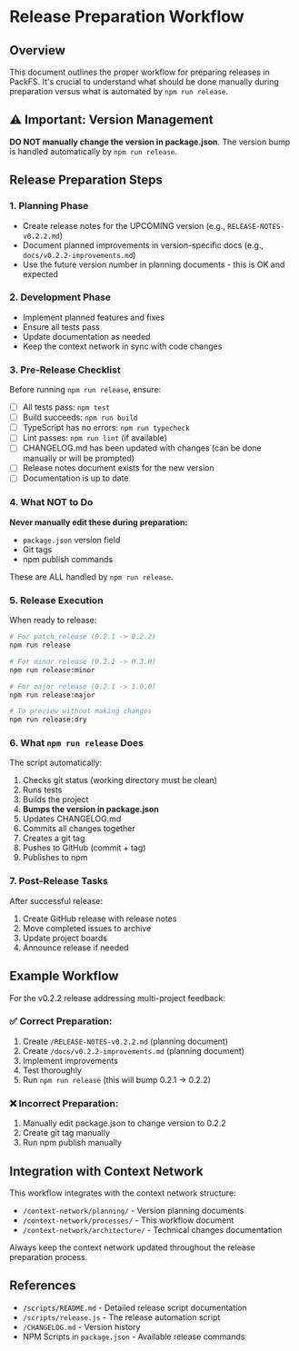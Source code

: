 # Release Preparation Workflow

## Overview

This document outlines the proper workflow for preparing releases in PackFS. It's crucial to understand what should be done manually during preparation versus what is automated by `npm run release`.

## ⚠️ Important: Version Management

**DO NOT manually change the version in package.json**. The version bump is handled automatically by `npm run release`.

## Release Preparation Steps

### 1. Planning Phase
- Create release notes for the UPCOMING version (e.g., `RELEASE-NOTES-v0.2.2.md`)
- Document planned improvements in version-specific docs (e.g., `docs/v0.2.2-improvements.md`)
- Use the future version number in planning documents - this is OK and expected

### 2. Development Phase
- Implement planned features and fixes
- Ensure all tests pass
- Update documentation as needed
- Keep the context network in sync with code changes

### 3. Pre-Release Checklist
Before running `npm run release`, ensure:
- [ ] All tests pass: `npm test`
- [ ] Build succeeds: `npm run build`
- [ ] TypeScript has no errors: `npm run typecheck`
- [ ] Lint passes: `npm run lint` (if available)
- [ ] CHANGELOG.md has been updated with changes (can be done manually or will be prompted)
- [ ] Release notes document exists for the new version
- [ ] Documentation is up to date

### 4. What NOT to Do
**Never manually edit these during preparation:**
- `package.json` version field
- Git tags
- npm publish commands

These are ALL handled by `npm run release`.

### 5. Release Execution
When ready to release:

```bash
# For patch release (0.2.1 -> 0.2.2)
npm run release

# For minor release (0.2.1 -> 0.3.0)
npm run release:minor

# For major release (0.2.1 -> 1.0.0)
npm run release:major

# To preview without making changes
npm run release:dry
```

### 6. What `npm run release` Does
The script automatically:
1. Checks git status (working directory must be clean)
2. Runs tests
3. Builds the project
4. **Bumps the version in package.json**
5. Updates CHANGELOG.md
6. Commits all changes together
7. Creates a git tag
8. Pushes to GitHub (commit + tag)
9. Publishes to npm

### 7. Post-Release Tasks
After successful release:
1. Create GitHub release with release notes
2. Move completed issues to archive
3. Update project boards
4. Announce release if needed

## Example Workflow

For the v0.2.2 release addressing multi-project feedback:

### ✅ Correct Preparation:
1. Create `/RELEASE-NOTES-v0.2.2.md` (planning document)
2. Create `/docs/v0.2.2-improvements.md` (planning document)
3. Implement improvements
4. Test thoroughly
5. Run `npm run release` (this will bump 0.2.1 -> 0.2.2)

### ❌ Incorrect Preparation:
1. Manually edit package.json to change version to 0.2.2
2. Create git tag manually
3. Run npm publish manually

## Integration with Context Network

This workflow integrates with the context network structure:
- `/context-network/planning/` - Version planning documents
- `/context-network/processes/` - This workflow document
- `/context-network/architecture/` - Technical changes documentation

Always keep the context network updated throughout the release preparation process.

## References
- `/scripts/README.md` - Detailed release script documentation
- `/scripts/release.js` - The release automation script
- `/CHANGELOG.md` - Version history
- NPM Scripts in `package.json` - Available release commands